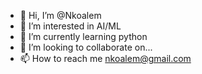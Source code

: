 - 👋 Hi, I’m @Nkoalem
- 👀 I’m interested in AI/ML
- 🌱 I’m currently learning python
- 💞️ I’m looking to collaborate on...
- 📫 How to reach me nkoalem@gmail.com

<!---
Nkoalem/Nkoalem is a ✨ special ✨ repository because its `README.md` (this file) appears on your GitHub profile.
You can click the Preview link to take a look at your changes.
--->
